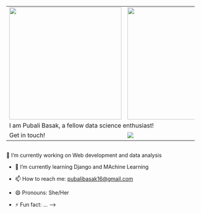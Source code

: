 <div id="header" align="center">
<table><tr ><td width=1000 valign="center" align="center">
<img src="https://media.giphy.com/media/yIomjPheQvvbiF9v7A/giphy.gif" width=300>
</td>
<td width=1000>
<img src="https://media.giphy.com/media/paTz7UZbPfTZFRYnnB/giphy.gif" width=300>
</td></tr>
<tr>
  <td colspan=2>
  I am Pubali Basak, a fellow data science enthusiast!
    </td>
</tr>
<tr><td>
Get in touch!
</td>
<td>
<img src="https://img.shields.io/badge/pubali basak-0A66C2?&style=for-the-badge&logo=linkedin" href="https://linkedin.com/in/pubali-basak">
</td>
</tr>
</table>
<img src="https://komarev.com/ghpvc/?username=int-code&style=flat-square&color=blue" alt=""/>

</div>
<!-- ### Hi there 👋

<!--
**int-code/int-code** is a ✨ _special_ ✨ repository because its `README.md` (this file) appears on your GitHub profile.

Here are some ideas to get you started:
-->
🔭 I’m currently working on Web development and data analysis
- 🌱 I’m currently learning Django and MAchine Learning
- 📫 How to reach me: pubalibasak16@gmail.com
- 😄 Pronouns: She/Her

- ⚡ Fun fact: ...
-->
<!--- 👯 I’m looking to collaborate on ...
- 🤔 I’m looking for help with ...
- 💬 Ask me about ...-->
